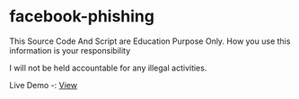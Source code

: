 # facebook-phishing


This Source Code And Script are Education Purpose Only. How you use this information is your responsibility 

I will not be held accountable for any illegal activities.

Live Demo -: <a href="https://rajaahirwarofficial.github.io/facebook-phishing/">View </a>
